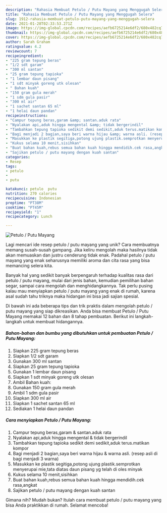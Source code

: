 ```yaml
---
description: "Rahasia Membuat Petulo / Putu Mayang yang Menggugah Selera"
title: "Rahasia Membuat Petulo / Putu Mayang yang Menggugah Selera"
slug: 1912-rahasia-membuat-petulo-putu-mayang-yang-menggugah-selera
date: 2021-01-28T02:33:53.271Z
image: https://img-global.cpcdn.com/recipes/aefb6725214e6df2/680x482cq70/petulo-putu-mayang-foto-resep-utama.jpg
thumbnail: https://img-global.cpcdn.com/recipes/aefb6725214e6df2/680x482cq70/petulo-putu-mayang-foto-resep-utama.jpg
cover: https://img-global.cpcdn.com/recipes/aefb6725214e6df2/680x482cq70/petulo-putu-mayang-foto-resep-utama.jpg
author: Sarah Graham
ratingvalue: 4.2
reviewcount: 7
recipeingredient:
- "225 gram tepung beras"
- "1/2 sdt garam"
- "300 ml santan"
- "25 gram tepung tapioka"
- "1 lembar daun pisang"
- "1 sdt minyak goreng utk olesan"
- " Bahan kuah"
- "150 gram gula merah"
- "1 sdm gula pasir"
- "300 ml air"
- "1 sachet santan 65 ml"
- "1 helai daun pandan"
recipeinstructions:
- "Campur tepung beras,garam &amp; santan.aduk rata"
- "Nyalakan api,aduk hingga mengental &amp; tidak bergerindil"
- "Tambahkan tepung tapioka sedikit demi sedikit,aduk terus.matikan kompor"
- "Bagi menjadi 2 bagian,saya beri warna hijau &amp; warna asli. (resep asli di bagi menjadi 3 warna)"
- "Masukkan ke plastik segitiga,potong ujung plastik.semprotkan menyerupai mie,tata diatas daun pisang yg telah di oles minyak"
- "Kukus selama 10 menit,sisihkan"
- "Buat bahan kuah,rebus semua bahan kuah hingga mendidih.cek rasa,angkat"
- "Sajikan petulo / putu mayang dengan kuah santan"
categories:
- Resep
tags:
- petulo
- 
- putu

katakunci: petulo  putu 
nutrition: 270 calories
recipecuisine: Indonesian
preptime: "PT38M"
cooktime: "PT45M"
recipeyield: "1"
recipecategory: Lunch

---
```



![Petulo / Putu Mayang](https://img-global.cpcdn.com/recipes/aefb6725214e6df2/680x482cq70/petulo-putu-mayang-foto-resep-utama.jpg)

Lagi mencari ide resep petulo / putu mayang yang unik? Cara membuatnya memang susah-susah gampang. Jika keliru mengolah maka hasilnya tidak akan memuaskan dan justru cenderung tidak enak. Padahal petulo / putu mayang yang enak seharusnya memiliki aroma dan cita rasa yang bisa memancing selera kita.

Banyak hal yang sedikit banyak berpengaruh terhadap kualitas rasa dari petulo / putu mayang, mulai dari jenis bahan, kemudian pemilihan bahan segar, sampai cara mengolah dan menghidangkannya. Tak perlu pusing kalau mau menyiapkan petulo / putu mayang yang enak di rumah, karena asal sudah tahu triknya maka hidangan ini bisa jadi sajian spesial.




Di bawah ini ada beberapa tips dan trik praktis dalam mengolah petulo / putu mayang yang siap dikreasikan. Anda bisa membuat Petulo / Putu Mayang memakai 12 bahan dan 8 tahap pembuatan. Berikut ini langkah-langkah untuk membuat hidangannya.

<!--inarticleads1-->

##### Bahan-bahan dan bumbu yang dibutuhkan untuk pembuatan Petulo / Putu Mayang:

1. Siapkan 225 gram tepung beras
1. Siapkan 1/2 sdt garam
1. Gunakan 300 ml santan
1. Siapkan 25 gram tepung tapioka
1. Gunakan 1 lembar daun pisang
1. Siapkan 1 sdt minyak goreng utk olesan
1. Ambil  Bahan kuah:
1. Gunakan 150 gram gula merah
1. Ambil 1 sdm gula pasir
1. Siapkan 300 ml air
1. Siapkan 1 sachet santan 65 ml
1. Sediakan 1 helai daun pandan




<!--inarticleads2-->

##### Cara menyiapkan Petulo / Putu Mayang:

1. Campur tepung beras,garam &amp; santan.aduk rata
1. Nyalakan api,aduk hingga mengental &amp; tidak bergerindil
1. Tambahkan tepung tapioka sedikit demi sedikit,aduk terus.matikan kompor
1. Bagi menjadi 2 bagian,saya beri warna hijau &amp; warna asli. (resep asli di bagi menjadi 3 warna)
1. Masukkan ke plastik segitiga,potong ujung plastik.semprotkan menyerupai mie,tata diatas daun pisang yg telah di oles minyak
1. Kukus selama 10 menit,sisihkan
1. Buat bahan kuah,rebus semua bahan kuah hingga mendidih.cek rasa,angkat
1. Sajikan petulo / putu mayang dengan kuah santan




Gimana nih? Mudah bukan? Itulah cara membuat petulo / putu mayang yang bisa Anda praktikkan di rumah. Selamat mencoba!
